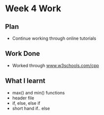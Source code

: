 # Week 4 Work
## Plan
- Continue working through online tutorials
## Work Done
- Worked through www.w3schools.com/cpp
## What I learnt
- max() and min() functions
- <cmath> header file
- if, else, else if
- short hand if.. else
